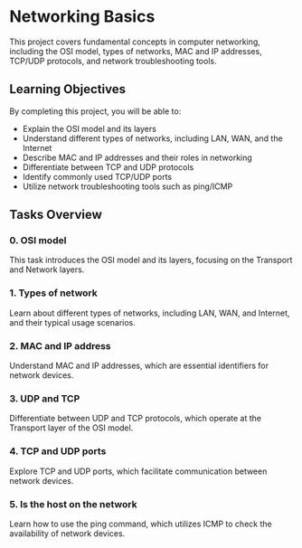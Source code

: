 # Networking Basics

This project covers fundamental concepts in computer networking, including the OSI model, types of networks, MAC and IP addresses, TCP/UDP protocols, and network troubleshooting tools.

## Learning Objectives

By completing this project, you will be able to:

- Explain the OSI model and its layers
- Understand different types of networks, including LAN, WAN, and the Internet
- Describe MAC and IP addresses and their roles in networking
- Differentiate between TCP and UDP protocols
- Identify commonly used TCP/UDP ports
- Utilize network troubleshooting tools such as ping/ICMP

## Tasks Overview

### 0. OSI model

This task introduces the OSI model and its layers, focusing on the Transport and Network layers.

### 1. Types of network

Learn about different types of networks, including LAN, WAN, and Internet, and their typical usage scenarios.

### 2. MAC and IP address

Understand MAC and IP addresses, which are essential identifiers for network devices.

### 3. UDP and TCP

Differentiate between UDP and TCP protocols, which operate at the Transport layer of the OSI model.

### 4. TCP and UDP ports

Explore TCP and UDP ports, which facilitate communication between network devices.

### 5. Is the host on the network

Learn how to use the ping command, which utilizes ICMP to check the availability of network devices.
